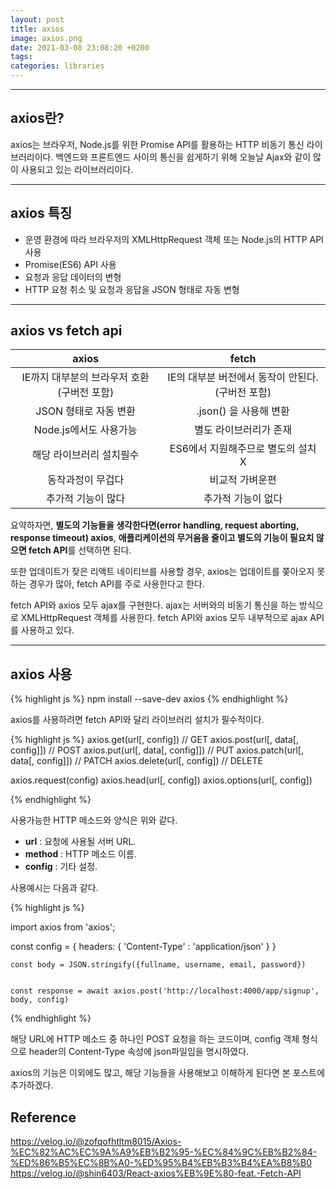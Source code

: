 ```yaml
---
layout: post
title: axios
image: axios.png
date: 2021-03-08 23:08:20 +0200
tags:
categories: libraries
---
```


***

## **axios란?**

axios는 브라우저, Node.js를 위한 Promise API를 활용하는 HTTP 비동기 통신 라이브러리이다.
백엔드와 프론트엔드 사이의 통신을 쉽게하기 위해 오늘날 Ajax와 같이 많이 사용되고 있는 라이브러리이다.

***

## **axios 특징**  
* 운영 환경에 따라 브라우저의 XMLHttpRequest 객체 또는 Node.js의 HTTP API 사용
* Promise(ES6) API 사용
* 요청과 응답 데이터의 변형
* HTTP 요청 취소 및 요청과 응답을 JSON 형태로 자동 변형


***

## **axios vs fetch api**
|axios|fetch|
|:---:|:---:|
|IE까지 대부분의 브라우저 호환 (구버전 포함)|IE의 대부분 버전에서 동작이 안된다. (구버전 포함)|
|JSON 형태로 자동 변환|.json() 을 사용해 변환|
|Node.js에서도 사용가능|별도 라이브러리가 존재|
|해당 라이브러리 설치필수|ES6에서 지원해주므로 별도의 설치 X|
|동작과정이 무겁다|비교적 가벼운편|
|추가적 기능이 많다|추가적 기능이 없다|

요약하자면, **별도의 기능들을 생각한다면(error handling, request aborting, response timeout) axios**, **애플리케이션의 무거움을 줄이고 별도의 기능이 필요치 않으면 fetch API**를 선택하면 된다. 

또한 업데이트가 잦은 리액트 네이티브를 사용할 경우, axios는 업데이트를 쫒아오지 못하는 경우가 많아, fetch API를 주로 사용한다고 한다.

fetch API와 axios 모두 ajax를 구현한다. ajax는 서버와의 비동기 통신을 하는 방식으로 XMLHttpRequest 객체를 사용한다. fetch API와 axios 모두
내부적으로 ajax API를 사용하고 있다.


***

## **axios 사용**

{% highlight js %}
    npm install --save-dev axios
{% endhighlight %}

axios를 사용하려면 fetch API와 달리 라이브러리 설치가 필수적이다.

{% highlight js %}
axios.get(url[, config])            // GET
axios.post(url[, data[, config]])   // POST
axios.put(url[, data[, config]])    // PUT
axios.patch(url[, data[, config]])  // PATCH
axios.delete(url[, config])         // DELETE

axios.request(config)
axios.head(url[, config])
axios.options(url[, config])

{% endhighlight %}

사용가능한 HTTP 메소드와 양식은 위와 같다.

* **url** : 요청에 사용될 서버 URL.
* **method** : HTTP 메소드 이름.
* **config** : 기타 설정.

사용예시는 다음과 같다.

{% highlight js %}

import axios from 'axios';

const config = {
    headers: {
        'Content-Type' : 'application/json'
    }
}

    const body = JSON.stringify({fullname, username, email, password})


    const response = await axios.post('http://localhost:4000/app/signup', body, config)

{% endhighlight %}

해당 URL에 HTTP 메소드 중 하나인 POST 요청을 하는 코드이며, config 객체 형식으로
header의 Content-Type 속성에 json파일임을 명시하였다.

axios의 기능은 이외에도 많고, 해당 기능들을 사용해보고 이해하게 된다면 본 포스트에 추가하겠다.

## Reference
https://velog.io/@zofqofhtltm8015/Axios-%EC%82%AC%EC%9A%A9%EB%B2%95-%EC%84%9C%EB%B2%84-%ED%86%B5%EC%8B%A0-%ED%95%B4%EB%B3%B4%EA%B8%B0  
https://velog.io/@shin6403/React-axios%EB%9E%80-feat.-Fetch-API  

